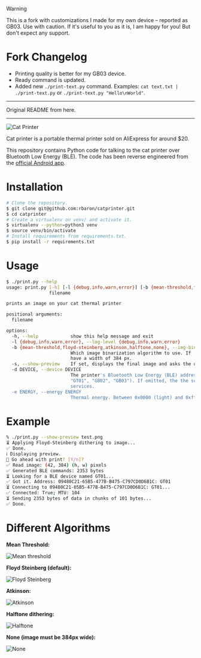 > [!WARNING]
> This is a fork with customizations I made for my own device – reported as GB03.
> Use with caution. If it's useful to you as it is, I am happy for you! But don't expect any support.

# Fork Changelog 

- Printing quality is better for my GB03 device.
- Ready command is updated.
- Added new `./print-text.py` command. Examples: `cat text.txt | ./print-text.py` or `./print-text.py "Hello\nWorld"`.

---

 Original README from here.

 ---

![Cat Printer](./media/hackoclock.jpg)

Cat printer is a portable thermal printer sold on AliExpress for around $20.

This repository contains Python code for talking to the cat printer over Bluetooth Low Energy (BLE). The code has been reverse engineered from the [official Android app](https://play.google.com/store/apps/details?id=com.frogtosea.iprint&hl=en_US&gl=US).

# Installation
```bash
# Clone the repository.
$ git clone git@github.com:rbaron/catprinter.git
$ cd catprinter
# Create a virtualenv on venv/ and activate it.
$ virtualenv --python=python3 venv
$ source venv/bin/activate
# Install requirements from requirements.txt.
$ pip install -r requirements.txt
```

# Usage
```bash
$ ./print.py --help
usage: print.py [-h] [-l {debug,info,warn,error}] [-b {mean-threshold,floyd-steinberg,atkinson,halftone,none}] [-s] [-d DEVICE] [-e ENERGY]
                filename

prints an image on your cat thermal printer

positional arguments:
  filename

options:
  -h, --help            show this help message and exit
  -l {debug,info,warn,error}, --log-level {debug,info,warn,error}
  -b {mean-threshold,floyd-steinberg,atkinson,halftone,none}, --img-binarization-algo {mean-threshold,floyd-steinberg,atkinson,halftone,none}
                        Which image binarization algorithm to use. If 'none' is used, no binarization will be used. In this case the image has to
                        have a width of 384 px.
  -s, --show-preview    If set, displays the final image and asks the user for confirmation before printing.
  -d DEVICE, --device DEVICE
                        The printer's Bluetooth Low Energy (BLE) address (MAC address on Linux; UUID on macOS) or advertisement name (e.g.:
                        "GT01", "GB02", "GB03"). If omitted, the the script will try to auto discover the printer based on its advertised BLE
                        services.
  -e ENERGY, --energy ENERGY
                        Thermal energy. Between 0x0000 (light) and 0xffff (darker, default).
```

# Example
```bash
% ./print.py --show-preview test.png
⏳ Applying Floyd-Steinberg dithering to image...
✅ Done.
ℹ️ Displaying preview.
🤔 Go ahead with print? [Y/n]?
✅ Read image: (42, 384) (h, w) pixels
✅ Generated BLE commands: 2353 bytes
⏳ Looking for a BLE device named GT01...
✅ Got it. Address: 09480C21-65B5-477B-B475-C797CD0D6B1C: GT01
⏳ Connecting to 09480C21-65B5-477B-B475-C797CD0D6B1C: GT01...
✅ Connected: True; MTU: 104
⏳ Sending 2353 bytes of data in chunks of 101 bytes...
✅ Done.
```


# Different Algorithms

**Mean Threshold:**

![Mean threshold](./media/grumpymeanthreshold.png)


**Floyd Steinberg (default):**

![Floyd Steinberg](./media/grumpyfloydsteinbergexample.png)

**Atkinson:**

![Atkinson](./media/grumpyatkinsonexample.png)

**Halftone dithering:**

![Halftone](./media/grumpyhalftone.png)

**None (image must be 384px wide):**

![None](./media/grumpynone.png)
